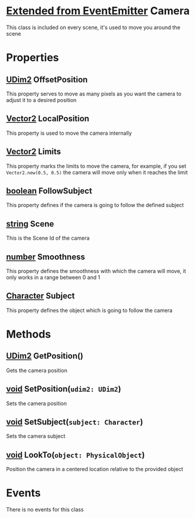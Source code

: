# [Extended from EventEmitter](EventEmitter.md) Camera 
This class is included on every scene, it's used to move you around the scene
	 
# Properties

## [UDim2](UDim2.md) OffsetPosition
This property serves to move as many pixels as you want the camera to adjust it to a desired position
  
## [Vector2](Vector2.md) LocalPosition
This property is used to move the camera internally
  
## [Vector2](Vector2.md) Limits
This property marks the limits to move the camera, for example, if you set `Vector2.new(0.5, 0.5)` the camera will move only when it reaches the limit
  
## [boolean](boolean.md) FollowSubject
This property defines if the camera is going to follow the defined subject
  
## [string](string.md) Scene
This is the Scene Id of the camera
  
## [number](number.md) Smoothness
This property defines the smoothness with which the camera will move, it only works in a range between 0 and 1

## [Character](Character.md) Subject
This property defines the object which is going to follow the camera
  


# Methods
## [UDim2](https://create.roblox.com/docs/reference/engine/datatypes/UDim2) GetPosition() 
 Gets the camera position
	
## [void](https://create.roblox.com/docs/scripting/luau/nil) SetPosition(`udim2: UDim2`) 
 Sets the camera position
	
## [void](https://create.roblox.com/docs/scripting/luau/nil) SetSubject(`subject: Character`) 
 Sets the camera subject
	
## [void](https://create.roblox.com/docs/scripting/luau/nil) LookTo(`object: PhysicalObject`) 
 Position the camera in a centered location relative to the provided object
	


# Events
There is no events for this class


